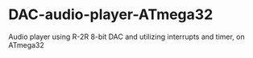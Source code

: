 # DAC-audio-player-ATmega32
Audio player using R-2R 8-bit DAC and utilizing interrupts and timer, on ATmega32
